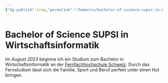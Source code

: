 ```yaml
---
{"dg-publish":true,"permalink":"/home/cv/bachelor-of-science-supsi-in-wirtschaftsinformatik/","tags":["CV"]}
---
```



# Bachelor of Science SUPSI in Wirtschaftsinformatik

Im *August 2023* beginne ich ein Studium zum Bachelor in Wirtschaftsinformatik an der [Fernfachhochschule Schweiz](https://www.ffhs.ch/de/). Durch das Fernstudium lässt sich die Familie, Sport und Beruf perfekt unter einen Hut bringen.